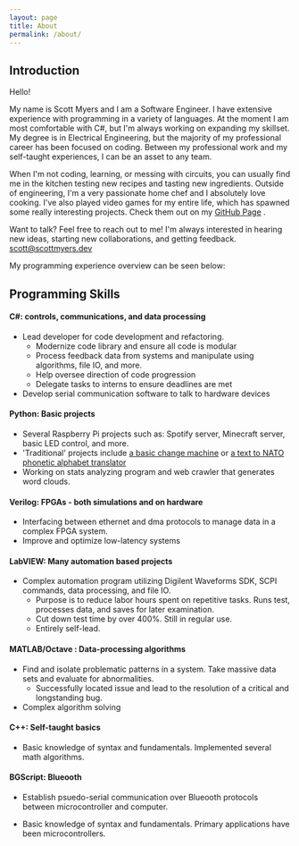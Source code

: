 ```yaml
---
layout: page
title: About
permalink: /about/
---
```


## Introduction 
Hello!


My name is Scott Myers and I am a Software Engineer.
I have extensive experience with programming in a variety of languages. At the moment I am most comfortable with C#, but I'm always working on expanding my skillset.
My degree is in Electrical Engineering, but the majority of my professional career has been focused on coding. Between my professional work and my self-taught experiences, I can be an asset to any team.

When I'm not coding, learning, or messing with circuits, you can usually find me in the kitchen testing new recipes and tasting new ingredients. Outside of engineering, I'm a very passionate home chef and I absolutely love cooking. I've also played video games for my entire life, which has spawned some really interesting projects. Check them out on my [GitHub Page](https://github.com/smyers24?tab=repositories) .

Want to talk? Feel free to reach out to me! I'm always interested in hearing new ideas, starting new collaborations, and getting feedback.
scott@scottmyers.dev

My programming experience overview can be seen below:

## Programming Skills

#### C#: controls, communications, and data processing
- Lead developer for code development and refactoring.
	- Modernize code library and ensure all code is modular
	- Process feedback data from systems and manipulate using algorithms, file IO, and more. 
	- Help oversee direction of code progression
	- Delegate tasks to interns to ensure deadlines are met
- Develop serial communication software to talk to hardware devices

#### Python: Basic projects
  - Several Raspberry Pi projects such as: Spotify server, Minecraft server, basic LED control, and more.
  - 'Traditional' projects include [a basic change machine](https://github.com/smyers24/Change-Machine.git) or [a text to NATO phonetic alphabet translator](https://github.com/smyers24/Text-to-NATO-Phonetic-Alphabet.git)
  - Working on stats analyzing program and web crawler that generates word clouds.
  
#### Verilog: FPGAs - both simulations and on hardware
- Interfacing between ethernet and dma protocols to manage data in a complex FPGA system.
- Improve and optimize low-latency systems  
  
#### LabVIEW: Many automation based projects
- Complex automation program utilizing Digilent Waveforms SDK, SCPI commands, data processing, and file IO. 
	- Purpose is to reduce labor hours spent on repetitive tasks. Runs test, processes data, and saves for later examination.
	- Cut down test time by over 400%. Still in regular use.
	- Entirely self-lead.
  
#### MATLAB/Octave : Data-processing algorithms
- Find and isolate problematic patterns in a system. Take massive data sets and evaluate for abnormalities.
	- Successfully located issue and lead to the resolution of a critical and longstanding bug. 
- Complex algorithm solving
 
#### C++: Self-taught basics
- Basic knowledge of syntax and fundamentals. Implemented several math algorithms.
  
#### BGScript: Blueooth 
- Establish psuedo-serial communication over Blueooth protocols between microcontroller and computer. 
   
- Basic knowledge of syntax and fundamentals. Primary applications have been microcontrollers.
